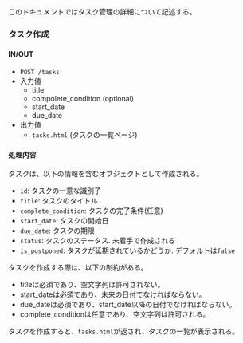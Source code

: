 このドキュメントではタスク管理の詳細について記述する。

### タスク作成

#### IN/OUT

- `POST /tasks`
- 入力値
  - title
  - compolete_condition (optional)
  - start_date
  - due_date
- 出力値
  - `tasks.html` (タスクの一覧ページ)

#### 処理内容

タスクは、以下の情報を含むオブジェクトとして作成される。
- `id`: タスクの一意な識別子
- `title`: タスクのタイトル
- `complete_condition`: タスクの完了条件(任意)
- `start_date`: タスクの開始日
- `due_date`: タスクの期限
- `status`: タスクのステータス. 未着手で作成される
- `is_postponed`: タスクが延期されているかどうか. デフォルトは`false`

タスクを作成する際は、以下の制約がある。

- titleは必須であり、空文字列は許可されない。
- start_dateは必須であり、未来の日付でなければならない。
- due_dateは必須であり、start_date以降の日付でなければならない。
- complete_conditionは任意であり、空文字列は許可される。

タスクを作成すると、`tasks.html`が返され、タスクの一覧が表示される。

